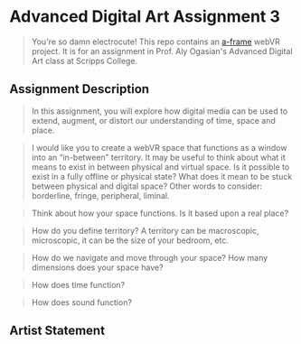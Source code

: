 # Advanced Digital Art Assignment 3
> You're so damn electrocute!
This repo contains an [a-frame](https://aframe.io/) webVR project. It is for an assignment in Prof. Aly Ogasian's Advanced Digital Art class at Scripps College.

## Assignment Description
> In this assignment, you will explore how digital media can be used to extend, augment, or distort our understanding of time, space and place.

> I would like you to create a webVR space that  functions as a window into an “in-between” territory. It may be useful to think about what it means to exist in between physical and virtual space. Is it possible to exist in a fully offline or physical state? What does it mean to be stuck between physical and digital space? Other words to consider: borderline, fringe, peripheral, liminal.

> Think about how your space functions. Is it based upon a real place?

> How do you define territory? A territory can be macroscopic, microscopic, it can be the size of your bedroom, etc.

> How do we navigate and move through your space? How many dimensions does your space have?

> How does time function?

> How does sound function?

## Artist Statement
